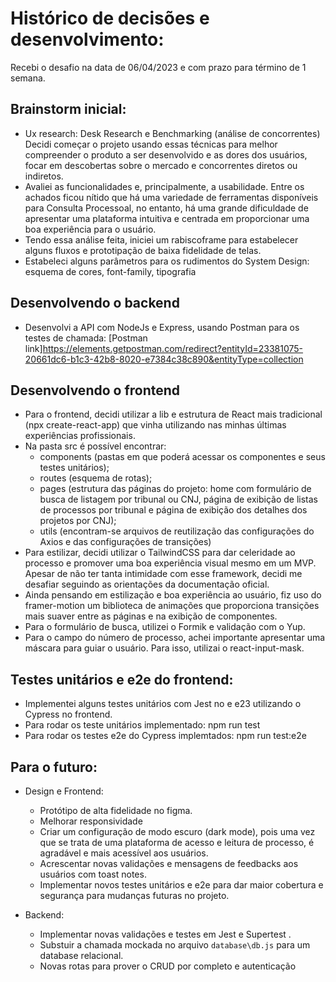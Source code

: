 # Histórico de decisões e desenvolvimento:
Recebi o desafio na data de 06/04/2023 e com prazo para término de 1 semana. 

## Brainstorm inicial: 
- Ux research: Desk Research e Benchmarking (análise de concorrentes)
Decidi começar o projeto usando essas técnicas para melhor compreender o produto a ser desenvolvido e as dores dos usuários, focar em descobertas sobre o mercado e concorrentes diretos ou indiretos. 
- Avaliei as funcionalidades e, principalmente, a usabilidade. Entre os achados ficou nítido que há uma variedade de ferramentas disponíveis para Consulta Processoal, no entanto, há uma grande dificuldade de apresentar uma plataforma intuitiva e centrada em proporcionar uma boa experiência para o usuário. 
- Tendo essa análise feita, iniciei um rabiscoframe para estabelecer alguns fluxos e prototipação de baixa fidelidade de telas. 
- Estabeleci alguns parâmetros para os rudimentos do System Design: esquema de cores, font-family, tipografia

## Desenvolvendo o backend
- Desenvolvi a API com NodeJs e Express, usando Postman para os testes de chamada: 
[Postman link]https://elements.getpostman.com/redirect?entityId=23381075-20661dc6-b1c3-42b8-8020-e7384c38c890&entityType=collection

## Desenvolvendo o frontend
- Para o frontend, decidi utilizar a lib e estrutura de React mais tradicional (npx create-react-app) que vinha utilizando nas minhas últimas experiências profissionais.
- Na pasta src é possível encontrar: 
  - components (pastas em que poderá acessar os componentes e seus testes unitários);
  - routes (esquema de rotas);
  - pages (estrutura das páginas do projeto: home com formulário de busca de listagem por tribunal ou CNJ, página de exibição de listas de processos por tribunal e página de exibição dos detalhes dos projetos por CNJ);
  - utils (encontram-se arquivos de reutilização das configurações do Axios e das configurações de transições)
- Para estilizar, decidi utilizar o TailwindCSS para dar celeridade ao processo e promover uma boa experiência visual mesmo em um MVP. Apesar de não ter tanta intimidade com esse framework, decidi me desafiar seguindo as orientações da documentação oficial.
- Ainda pensando em estilização e boa experiência ao usuário, fiz uso do framer-motion um biblioteca de animações que proporciona transições mais suaver entre as páginas e na exibição de componentes. 
- Para o formulário de busca, utilizei o Formik e validação com o Yup.
- Para o campo do número de processo, achei importante apresentar uma máscara para guiar o usuário. Para isso, utilizai o react-input-mask.

## Testes unitários e e2e do frontend: 
- Implementei alguns testes unitários com Jest no e e23 utilizando o Cypress no frontend.
- Para rodar os teste unitários implementado: npm run test
- Para rodar os testes e2e do Cypress implemtados: npm run test:e2e

## Para o futuro: 

- Design e Frontend: 
  - Protótipo de alta fidelidade no figma.
  - Melhorar responsividade 
  - Criar um configuração de modo escuro (dark mode), pois uma vez que se trata de uma plataforma de acesso e leitura de processo, é agradável e mais acessível aos usuários.
  - Acrescentar novas validações e mensagens de feedbacks aos usuários com toast notes.
  - Implementar novos testes unitários e e2e para dar maior cobertura e segurança para mudanças futuras no projeto.

- Backend:
  - Implementar novas validações e testes em Jest e Supertest .
  - Substuir a chamada mockada no arquivo `database\db.js` para um database relacional.
  - Novas rotas para prover o CRUD por completo e autenticação


